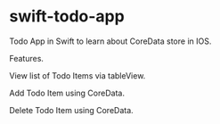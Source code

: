 # swift-todo-app
Todo App in Swift to learn about CoreData store in IOS.

Features.

View list of Todo Items via tableView.

Add Todo Item using CoreData.

Delete Todo Item using CoreData.